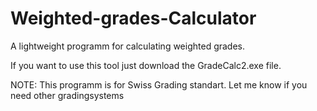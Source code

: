 # Weighted-grades-Calculator
A lightweight programm for calculating weighted grades.

If you want to use this tool just download the GradeCalc2.exe file.

NOTE: This programm is for Swiss Grading standart. Let me know if you need other gradingsystems

